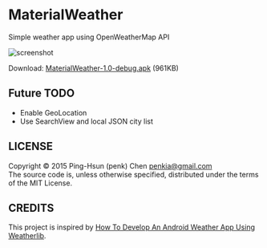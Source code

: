 # MaterialWeather
Simple weather app using OpenWeatherMap API

![screenshot](http://i.imgur.com/9yUxgTu.png)

Download: [MaterialWeather-1.0-debug.apk](https://github.com/penk/MaterialWeather/releases/download/v1.0/MaterialWeather-1.0-debug.apk) (961KB)

## Future TODO

- Enable GeoLocation
- Use SearchView and local JSON city list

## LICENSE 

Copyright © 2015 Ping-Hsun (penk) Chen <penkia@gmail.com>  
The source code is, unless otherwise specified, distributed under the terms of the MIT License. 

## CREDITS

This project is inspired by [How To Develop An Android Weather App Using Weatherlib](http://www.survivingwithandroid.com/2014/05/how-to-develop-android-weather-app.html).

